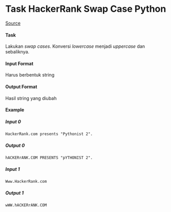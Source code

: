 # Task HackerRank Swap Case Python

[Source](https://www.hackerrank.com/challenges/swap-case/problem)

#### Task

Lakukan *swap cases*. Konversi *lowercase* menjadi *uppercase* dan sebaliknya.

#### Input Format

Harus berbentuk string

#### Output Format

Hasil string yang diubah

#### Example

##### Input 0

```
HackerRank.com presents "Pythonist 2".
```

##### Output 0

```
hACKERrANK.COM PRESENTS "pYTHONIST 2".
```

##### Input 1

```
Www.HackerRank.com
```

##### Output 1

```
wWW.hACKERrANK.COM
```
